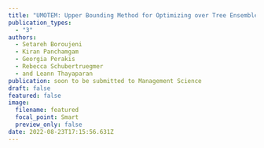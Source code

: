 ```yaml
---
title: "UMOTEM: Upper Bounding Method for Optimizing over Tree Ensemble Models"
publication_types:
  - "3"
authors:
  - Setareh Boroujeni
  - Kiran Panchamgam
  - Georgia Perakis
  - Rebecca Schubertruegmer
  - and Leann Thayaparan
publication: soon to be submitted to Management Science
draft: false
featured: false
image:
  filename: featured
  focal_point: Smart
  preview_only: false
date: 2022-08-23T17:15:56.631Z
---
```

